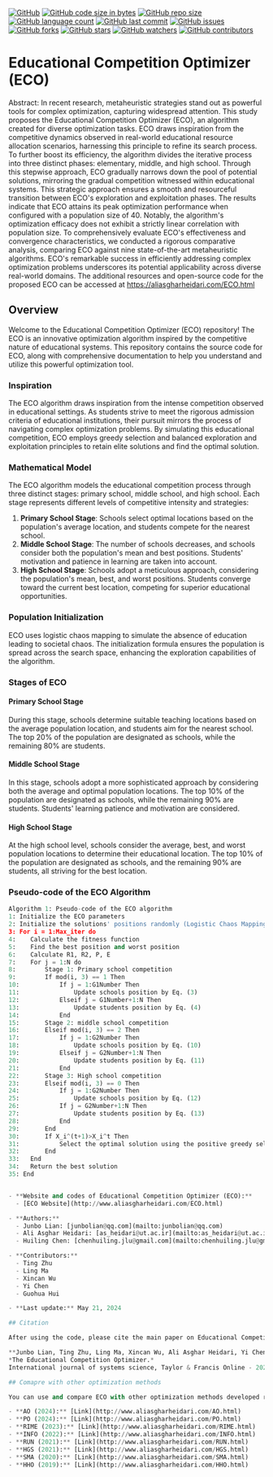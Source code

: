 [![GitHub](https://img.shields.io/github/license/aliasgharheidaricom/Educational-Competition-Optimizer)](https://github.com/aliasgharheidaricom/Educational-Competition-Optimizer/blob/main/LICENSE)
[![GitHub code size in bytes](https://img.shields.io/github/languages/code-size/aliasgharheidaricom/Educational-Competition-Optimizer)](https://github.com/aliasgharheidaricom/Educational-Competition-Optimizer)
[![GitHub repo size](https://img.shields.io/github/repo-size/aliasgharheidaricom/Educational-Competition-Optimizer)](https://github.com/aliasgharheidaricom/Educational-Competition-Optimizer)
[![GitHub language count](https://img.shields.io/github/languages/count/aliasgharheidaricom/Educational-Competition-Optimizer)](https://github.com/aliasgharheidaricom/Educational-Competition-Optimizer)
[![GitHub last commit](https://img.shields.io/github/last-commit/aliasgharheidaricom/Educational-Competition-Optimizer)](https://github.com/aliasgharheidaricom/Educational-Competition-Optimizer)
[![GitHub issues](https://img.shields.io/github/issues/aliasgharheidaricom/Educational-Competition-Optimizer)](https://github.com/aliasgharheidaricom/Educational-Competition-Optimizer/issues)
[![GitHub forks](https://img.shields.io/github/forks/aliasgharheidaricom/Educational-Competition-Optimizer)](https://github.com/aliasgharheidaricom/Educational-Competition-Optimizer/network/members)
[![GitHub stars](https://img.shields.io/github/stars/aliasgharheidaricom/Educational-Competition-Optimizer)](https://github.com/aliasgharheidaricom/Educational-Competition-Optimizer/stargazers)
[![GitHub watchers](https://img.shields.io/github/watchers/aliasgharheidaricom/Educational-Competition-Optimizer)](https://github.com/aliasgharheidaricom/Educational-Competition-Optimizer/watchers)
[![GitHub contributors](https://img.shields.io/github/contributors/aliasgharheidaricom/Educational-Competition-Optimizer)](https://github.com/aliasgharheidaricom/Educational-Competition-Optimizer/graphs/contributors)


# Educational Competition Optimizer (ECO)
Abstract: In recent research, metaheuristic strategies stand out as powerful tools for complex optimization, capturing widespread attention. This study proposes the Educational Competition Optimizer (ECO), an algorithm created for diverse optimization tasks. ECO draws inspiration from the competitive dynamics observed in real-world educational resource allocation scenarios, harnessing this principle to refine its search process. To further boost its efficiency, the algorithm divides the iterative process into three distinct phases: elementary, middle, and high school. Through this stepwise approach, ECO gradually narrows down the pool of potential solutions, mirroring the gradual competition witnessed within educational systems. This strategic approach ensures a smooth and resourceful transition between ECO's exploration and exploitation phases. The results indicate that ECO attains its peak optimization performance when configured with a population size of 40. Notably, the algorithm's optimization efficacy does not exhibit a strictly linear correlation with population size. To comprehensively evaluate ECO's effectiveness and convergence characteristics, we conducted a rigorous comparative analysis, comparing ECO against nine state-of-the-art metaheuristic algorithms. ECO's remarkable success in efficiently addressing complex optimization problems underscores its potential applicability across diverse real-world domains. The additional resources and open-source code for the proposed ECO can be accessed at https://aliasgharheidari.com/ECO.html

## Overview

Welcome to the Educational Competition Optimizer (ECO) repository! The ECO is an innovative optimization algorithm inspired by the competitive nature of educational systems. This repository contains the source code for ECO, along with comprehensive documentation to help you understand and utilize this powerful optimization tool.

### Inspiration

The ECO algorithm draws inspiration from the intense competition observed in educational settings. As students strive to meet the rigorous admission criteria of educational institutions, their pursuit mirrors the process of navigating complex optimization problems. By simulating this educational competition, ECO employs greedy selection and balanced exploration and exploitation principles to retain elite solutions and find the optimal solution.

### Mathematical Model

The ECO algorithm models the educational competition process through three distinct stages: primary school, middle school, and high school. Each stage represents different levels of competitive intensity and strategies:

1. **Primary School Stage**: Schools select optimal locations based on the population's average location, and students compete for the nearest school.
2. **Middle School Stage**: The number of schools decreases, and schools consider both the population's mean and best positions. Students' motivation and patience in learning are taken into account.
3. **High School Stage**: Schools adopt a meticulous approach, considering the population's mean, best, and worst positions. Students converge toward the current best location, competing for superior educational opportunities.

### Population Initialization

ECO uses logistic chaos mapping to simulate the absence of education leading to societal chaos. The initialization formula ensures the population is spread across the search space, enhancing the exploration capabilities of the algorithm.

### Stages of ECO

#### Primary School Stage

During this stage, schools determine suitable teaching locations based on the average population location, and students aim for the nearest school. The top 20% of the population are designated as schools, while the remaining 80% are students.

#### Middle School Stage

In this stage, schools adopt a more sophisticated approach by considering both the average and optimal population locations. The top 10% of the population are designated as schools, while the remaining 90% are students. Students' learning patience and motivation are considered.

#### High School Stage

At the high school level, schools consider the average, best, and worst population locations to determine their educational location. The top 10% of the population are designated as schools, and the remaining 90% are students, all striving for the best location.

### Pseudo-code of the ECO Algorithm

```python
Algorithm 1: Pseudo-code of the ECO algorithm
1: Initialize the ECO parameters
2: Initialize the solutions' positions randomly (Logistic Chaos Mapping)
3: For i = 1:Max_iter do
4:    Calculate the fitness function
5:    Find the best position and worst position
6:    Calculate R1, R2, P, E
7:    For j = 1:N do
8:        Stage 1: Primary school competition
9:        If mod(i, 3) == 1 Then
10:           If j = 1:G1Number Then
11:               Update schools position by Eq. (3)
12:           Elseif j = G1Number+1:N Then
13:               Update students position by Eq. (4)
14:           End
15:       Stage 2: middle school competition
16:       Elseif mod(i, 3) == 2 Then
17:           If j = 1:G2Number Then
18:               Update schools position by Eq. (10)
19:           Elseif j = G2Number+1:N Then
20:               Update students position by Eq. (11)
21:           End
22:       Stage 3: High school competition
23:       Elseif mod(i, 3) == 0 Then
24:           If j = 1:G2Number Then
25:               Update schools position by Eq. (12)
26:           If j = G2Number+1:N Then
27:               Update students position by Eq. (13)
28:           End
29:       End
30:       If X_i^(t+1)>X_i^t Then
31:           Select the optimal solution using the positive greedy selection mechanism
32:       End
33:   End
34:   Return the best solution
35: End


- **Website and codes of Educational Competition Optimizer (ECO):**
  - [ECO Website](http://www.aliasgharheidari.com/ECO.html)

- **Authors:**
  - Junbo Lian: [junbolian@qq.com](mailto:junbolian@qq.com)
  - Ali Asghar Heidari: [as_heidari@ut.ac.ir](mailto:as_heidari@ut.ac.ir), [aliasghar68@gmail.com](mailto:aliasghar68@gmail.com)
  - Huiling Chen: [chenhuiling.jlu@gmail.com](mailto:chenhuiling.jlu@gmail.com)

- **Contributors:**
  - Ting Zhu
  - Ling Ma
  - Xincan Wu
  - Yi Chen
  - Guohua Hui

- **Last update:** May 21, 2024

## Citation

After using the code, please cite the main paper on Educational Competition Optimizer (ECO):

**Junbo Lian, Ting Zhu, Ling Ma, Xincan Wu, Ali Asghar Heidari, Yi Chen, Huiling Chen*, Guohua Hui*.**  
*The Educational Competition Optimizer.*  
International journal of systems science, Taylor & Francis Online - 2024

## Comapre with other optimization methods

You can use and compare ECO with other optimization methods developed recently:

- **AO (2024):** [Link](http://www.aliasgharheidari.com/AO.html)
- **PO (2024):** [Link](http://www.aliasgharheidari.com/PO.html)
- **RIME (2023):** [Link](http://www.aliasgharheidari.com/RIME.html)
- **INFO (2022):** [Link](http://www.aliasgharheidari.com/INFO.html)
- **RUN (2021):** [Link](http://www.aliasgharheidari.com/RUN.html)
- **HGS (2021):** [Link](http://www.aliasgharheidari.com/HGS.html)
- **SMA (2020):** [Link](http://www.aliasgharheidari.com/SMA.html)
- **HHO (2019):** [Link](http://www.aliasgharheidari.com/HHO.html)
